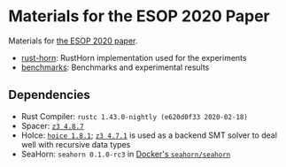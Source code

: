 # Materials for the ESOP 2020 Paper

Materials for [the ESOP 2020 paper](https://doi.org/10.1007/978-3-030-44914-8_18).

- [rust-horn](./rust-horn): RustHorn implementation used for the experiments
- [benchmarks](./benchmarks): Benchmarks and experimental results

## Dependencies

- Rust Compiler: `rustc 1.43.0-nightly (e620d0f33 2020-02-18)`
- Spacer: [`z3 4.8.7`](https://github.com/Z3Prover/z3/releases/tag/z3-4.8.7)
- HoIce: [`hoice 1.8.1`](https://github.com/hopv/hoice); [`z3 4.7.1`](https://github.com/Z3Prover/z3/releases/tag/z3-4.7.1) is used as a backend SMT solver to deal well with recursive data types
- SeaHorn: `seahorn 0.1.0-rc3` in [Docker's `seahorn/seahorn`](https://hub.docker.com/r/seahorn/seahorn/)
